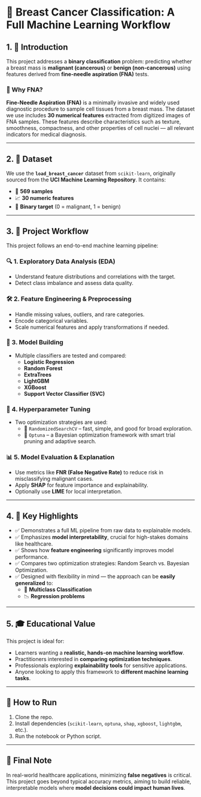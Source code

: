 # 🔬 Breast Cancer Classification: A Full Machine Learning Workflow

## 1. 📘 Introduction

This project addresses a **binary classification** problem: predicting whether a breast mass is **malignant (cancerous)** or **benign (non-cancerous)** using features derived from **fine-needle aspiration (FNA)** tests.

### 🧪 Why FNA?

**Fine-Needle Aspiration (FNA)** is a minimally invasive and widely used diagnostic procedure to sample cell tissues from a breast mass. The dataset we use includes **30 numerical features** extracted from digitized images of FNA samples. These features describe characteristics such as texture, smoothness, compactness, and other properties of cell nuclei — all relevant indicators for medical diagnosis.

---

## 2. 📂 Dataset

We use the **`load_breast_cancer`** dataset from `scikit-learn`, originally sourced from the **UCI Machine Learning Repository**. It contains:

- 🧬 **569 samples**
- 📈 **30 numeric features**
- 🎯 **Binary target** (0 = malignant, 1 = benign)

---

## 3. 🧭 Project Workflow

This project follows an end-to-end machine learning pipeline:

### 🔍 1. Exploratory Data Analysis (EDA)
- Understand feature distributions and correlations with the target.
- Detect class imbalance and assess data quality.

### 🛠️ 2. Feature Engineering & Preprocessing
- Handle missing values, outliers, and rare categories.
- Encode categorical variables.
- Scale numerical features and apply transformations if needed.

### 🤖 3. Model Building
- Multiple classifiers are tested and compared:
  - **Logistic Regression**
  - **Random Forest**
  - **ExtraTrees**
  - **LightGBM**
  - **XGBoost**
  - **Support Vector Classifier (SVC)**

### 🎯 4. Hyperparameter Tuning
- Two optimization strategies are used:
  - 🔄 `RandomizedSearchCV` – fast, simple, and good for broad exploration.
  - 🧠 `Optuna` – a Bayesian optimization framework with smart trial pruning and adaptive search.

### 📊 5. Model Evaluation & Explanation
- Use metrics like **FNR (False Negative Rate)** to reduce risk in misclassifying malignant cases.
- Apply **SHAP** for feature importance and explainability.
- Optionally use **LIME** for local interpretation.

---

## 4. 🚀 Key Highlights

- ✅ Demonstrates a full ML pipeline from raw data to explainable models.
- ✅ Emphasizes **model interpretability**, crucial for high-stakes domains like healthcare.
- ✅ Shows how **feature engineering** significantly improves model performance.
- ✅ Compares two optimization strategies: Random Search vs. Bayesian Optimization.
- ✅ Designed with flexibility in mind — the approach can be **easily generalized** to:
  - 🧠 **Multiclass Classification**
  - 📉 **Regression problems**

---

## 5. 🎓 Educational Value

This project is ideal for:

- Learners wanting a **realistic, hands-on machine learning workflow**.
- Practitioners interested in **comparing optimization techniques**.
- Professionals exploring **explainability tools** for sensitive applications.
- Anyone looking to apply this framework to **different machine learning tasks**.

---

## 📁 How to Run

1. Clone the repo.
2. Install dependencies (`scikit-learn`, `optuna`, `shap`, `xgboost`, `lightgbm`, etc.).
3. Run the notebook or Python script.

---

## 📌 Final Note

In real-world healthcare applications, minimizing **false negatives** is critical. This project goes beyond typical accuracy metrics, aiming to build reliable, interpretable models where **model decisions could impact human lives**.


